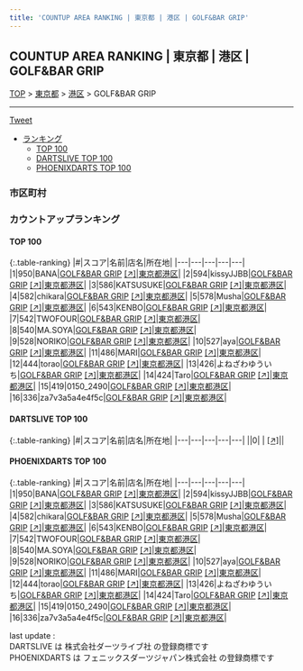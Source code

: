 ```yaml
---
title: 'COUNTUP AREA RANKING | 東京都 | 港区 | GOLF&BAR GRIP'
---
```

## COUNTUP AREA RANKING | 東京都 | 港区 | GOLF&BAR GRIP

[TOP](/darts/rank/) > [東京都](/darts/rank/東京都/) > [港区](/darts/rank/東京都/港区/) > GOLF&BAR GRIP

___

<a href="https://twitter.com/share?ref_src=twsrc%5Etfw" data-text="COUNTUP AREA RANKING | 東京都港区GOLF&BAR GRIP" class="twitter-share-button" data-hashtags="DARTSLIVE,PHOENIXDARTS,darts,ダーツ" data-show-count="false">Tweet</a>

* [ランキング](#カウントアップランキング)
    * [TOP 100](#top-100)
    * [DARTSLIVE TOP 100](#dartslive-top-100)
    * [PHOENIXDARTS TOP 100](#phoenixdarts-top-100)

### 市区町村

<ul>

</ul>

### カウントアップランキング

#### TOP 100



{:.table-ranking}
|#|スコア|名前|店名|所在地|
|---|---|---|---|---|
|1|950|<span class="rank-name-pd">BANA</span>|<a href="/darts/rank/shops/68245.html">GOLF&BAR GRIP</a> <a href="https://vs.phoenixdarts.com/jp/shop/shopDetailInfo/s_68245?s_seq=68245">[↗]</a>|<a href="/darts/rank/東京都/港区">東京都港区</a>|
|2|594|<span class="rank-name-pd">kissyJJBB</span>|<a href="/darts/rank/shops/68245.html">GOLF&BAR GRIP</a> <a href="https://vs.phoenixdarts.com/jp/shop/shopDetailInfo/s_68245?s_seq=68245">[↗]</a>|<a href="/darts/rank/東京都/港区">東京都港区</a>|
|3|586|<span class="rank-name-pd">KATSUSUKE</span>|<a href="/darts/rank/shops/68245.html">GOLF&BAR GRIP</a> <a href="https://vs.phoenixdarts.com/jp/shop/shopDetailInfo/s_68245?s_seq=68245">[↗]</a>|<a href="/darts/rank/東京都/港区">東京都港区</a>|
|4|582|<span class="rank-name-pd">chikara</span>|<a href="/darts/rank/shops/68245.html">GOLF&BAR GRIP</a> <a href="https://vs.phoenixdarts.com/jp/shop/shopDetailInfo/s_68245?s_seq=68245">[↗]</a>|<a href="/darts/rank/東京都/港区">東京都港区</a>|
|5|578|<span class="rank-name-pd">Musha</span>|<a href="/darts/rank/shops/68245.html">GOLF&BAR GRIP</a> <a href="https://vs.phoenixdarts.com/jp/shop/shopDetailInfo/s_68245?s_seq=68245">[↗]</a>|<a href="/darts/rank/東京都/港区">東京都港区</a>|
|6|543|<span class="rank-name-pd">KENBO</span>|<a href="/darts/rank/shops/68245.html">GOLF&BAR GRIP</a> <a href="https://vs.phoenixdarts.com/jp/shop/shopDetailInfo/s_68245?s_seq=68245">[↗]</a>|<a href="/darts/rank/東京都/港区">東京都港区</a>|
|7|542|<span class="rank-name-pd">TWOFOUR</span>|<a href="/darts/rank/shops/68245.html">GOLF&BAR GRIP</a> <a href="https://vs.phoenixdarts.com/jp/shop/shopDetailInfo/s_68245?s_seq=68245">[↗]</a>|<a href="/darts/rank/東京都/港区">東京都港区</a>|
|8|540|<span class="rank-name-pd">MA.SOYA</span>|<a href="/darts/rank/shops/68245.html">GOLF&BAR GRIP</a> <a href="https://vs.phoenixdarts.com/jp/shop/shopDetailInfo/s_68245?s_seq=68245">[↗]</a>|<a href="/darts/rank/東京都/港区">東京都港区</a>|
|9|528|<span class="rank-name-pd">NORIKO</span>|<a href="/darts/rank/shops/68245.html">GOLF&BAR GRIP</a> <a href="https://vs.phoenixdarts.com/jp/shop/shopDetailInfo/s_68245?s_seq=68245">[↗]</a>|<a href="/darts/rank/東京都/港区">東京都港区</a>|
|10|527|<span class="rank-name-pd">aya</span>|<a href="/darts/rank/shops/68245.html">GOLF&BAR GRIP</a> <a href="https://vs.phoenixdarts.com/jp/shop/shopDetailInfo/s_68245?s_seq=68245">[↗]</a>|<a href="/darts/rank/東京都/港区">東京都港区</a>|
|11|486|<span class="rank-name-pd">MARI</span>|<a href="/darts/rank/shops/68245.html">GOLF&BAR GRIP</a> <a href="https://vs.phoenixdarts.com/jp/shop/shopDetailInfo/s_68245?s_seq=68245">[↗]</a>|<a href="/darts/rank/東京都/港区">東京都港区</a>|
|12|444|<span class="rank-name-pd">torao</span>|<a href="/darts/rank/shops/68245.html">GOLF&BAR GRIP</a> <a href="https://vs.phoenixdarts.com/jp/shop/shopDetailInfo/s_68245?s_seq=68245">[↗]</a>|<a href="/darts/rank/東京都/港区">東京都港区</a>|
|13|426|<span class="rank-name-pd">よねざわゆういち</span>|<a href="/darts/rank/shops/68245.html">GOLF&BAR GRIP</a> <a href="https://vs.phoenixdarts.com/jp/shop/shopDetailInfo/s_68245?s_seq=68245">[↗]</a>|<a href="/darts/rank/東京都/港区">東京都港区</a>|
|14|424|<span class="rank-name-pd">Taro</span>|<a href="/darts/rank/shops/68245.html">GOLF&BAR GRIP</a> <a href="https://vs.phoenixdarts.com/jp/shop/shopDetailInfo/s_68245?s_seq=68245">[↗]</a>|<a href="/darts/rank/東京都/港区">東京都港区</a>|
|15|419|<span class="rank-name-pd">0150_2490</span>|<a href="/darts/rank/shops/68245.html">GOLF&BAR GRIP</a> <a href="https://vs.phoenixdarts.com/jp/shop/shopDetailInfo/s_68245?s_seq=68245">[↗]</a>|<a href="/darts/rank/東京都/港区">東京都港区</a>|
|16|336|<span class="rank-name-pd">za7v3a5a4e4f5c</span>|<a href="/darts/rank/shops/68245.html">GOLF&BAR GRIP</a> <a href="https://vs.phoenixdarts.com/jp/shop/shopDetailInfo/s_68245?s_seq=68245">[↗]</a>|<a href="/darts/rank/東京都/港区">東京都港区</a>|


#### DARTSLIVE TOP 100



{:.table-ranking}
|#|スコア|名前|店名|所在地|
|---|---|---|---|---|
||0|<span class="rank-name-dl"> </span>|<a href="/darts/rank/shops/.html"></a> <a href="">[↗]</a>|<a href="/darts/rank//"></a>|


#### PHOENIXDARTS TOP 100



{:.table-ranking}
|#|スコア|名前|店名|所在地|
|---|---|---|---|---|
|1|950|<span class="rank-name-pd">BANA</span>|<a href="/darts/rank/shops/68245.html">GOLF&BAR GRIP</a> <a href="https://vs.phoenixdarts.com/jp/shop/shopDetailInfo/s_68245?s_seq=68245">[↗]</a>|<a href="/darts/rank/東京都/港区">東京都港区</a>|
|2|594|<span class="rank-name-pd">kissyJJBB</span>|<a href="/darts/rank/shops/68245.html">GOLF&BAR GRIP</a> <a href="https://vs.phoenixdarts.com/jp/shop/shopDetailInfo/s_68245?s_seq=68245">[↗]</a>|<a href="/darts/rank/東京都/港区">東京都港区</a>|
|3|586|<span class="rank-name-pd">KATSUSUKE</span>|<a href="/darts/rank/shops/68245.html">GOLF&BAR GRIP</a> <a href="https://vs.phoenixdarts.com/jp/shop/shopDetailInfo/s_68245?s_seq=68245">[↗]</a>|<a href="/darts/rank/東京都/港区">東京都港区</a>|
|4|582|<span class="rank-name-pd">chikara</span>|<a href="/darts/rank/shops/68245.html">GOLF&BAR GRIP</a> <a href="https://vs.phoenixdarts.com/jp/shop/shopDetailInfo/s_68245?s_seq=68245">[↗]</a>|<a href="/darts/rank/東京都/港区">東京都港区</a>|
|5|578|<span class="rank-name-pd">Musha</span>|<a href="/darts/rank/shops/68245.html">GOLF&BAR GRIP</a> <a href="https://vs.phoenixdarts.com/jp/shop/shopDetailInfo/s_68245?s_seq=68245">[↗]</a>|<a href="/darts/rank/東京都/港区">東京都港区</a>|
|6|543|<span class="rank-name-pd">KENBO</span>|<a href="/darts/rank/shops/68245.html">GOLF&BAR GRIP</a> <a href="https://vs.phoenixdarts.com/jp/shop/shopDetailInfo/s_68245?s_seq=68245">[↗]</a>|<a href="/darts/rank/東京都/港区">東京都港区</a>|
|7|542|<span class="rank-name-pd">TWOFOUR</span>|<a href="/darts/rank/shops/68245.html">GOLF&BAR GRIP</a> <a href="https://vs.phoenixdarts.com/jp/shop/shopDetailInfo/s_68245?s_seq=68245">[↗]</a>|<a href="/darts/rank/東京都/港区">東京都港区</a>|
|8|540|<span class="rank-name-pd">MA.SOYA</span>|<a href="/darts/rank/shops/68245.html">GOLF&BAR GRIP</a> <a href="https://vs.phoenixdarts.com/jp/shop/shopDetailInfo/s_68245?s_seq=68245">[↗]</a>|<a href="/darts/rank/東京都/港区">東京都港区</a>|
|9|528|<span class="rank-name-pd">NORIKO</span>|<a href="/darts/rank/shops/68245.html">GOLF&BAR GRIP</a> <a href="https://vs.phoenixdarts.com/jp/shop/shopDetailInfo/s_68245?s_seq=68245">[↗]</a>|<a href="/darts/rank/東京都/港区">東京都港区</a>|
|10|527|<span class="rank-name-pd">aya</span>|<a href="/darts/rank/shops/68245.html">GOLF&BAR GRIP</a> <a href="https://vs.phoenixdarts.com/jp/shop/shopDetailInfo/s_68245?s_seq=68245">[↗]</a>|<a href="/darts/rank/東京都/港区">東京都港区</a>|
|11|486|<span class="rank-name-pd">MARI</span>|<a href="/darts/rank/shops/68245.html">GOLF&BAR GRIP</a> <a href="https://vs.phoenixdarts.com/jp/shop/shopDetailInfo/s_68245?s_seq=68245">[↗]</a>|<a href="/darts/rank/東京都/港区">東京都港区</a>|
|12|444|<span class="rank-name-pd">torao</span>|<a href="/darts/rank/shops/68245.html">GOLF&BAR GRIP</a> <a href="https://vs.phoenixdarts.com/jp/shop/shopDetailInfo/s_68245?s_seq=68245">[↗]</a>|<a href="/darts/rank/東京都/港区">東京都港区</a>|
|13|426|<span class="rank-name-pd">よねざわゆういち</span>|<a href="/darts/rank/shops/68245.html">GOLF&BAR GRIP</a> <a href="https://vs.phoenixdarts.com/jp/shop/shopDetailInfo/s_68245?s_seq=68245">[↗]</a>|<a href="/darts/rank/東京都/港区">東京都港区</a>|
|14|424|<span class="rank-name-pd">Taro</span>|<a href="/darts/rank/shops/68245.html">GOLF&BAR GRIP</a> <a href="https://vs.phoenixdarts.com/jp/shop/shopDetailInfo/s_68245?s_seq=68245">[↗]</a>|<a href="/darts/rank/東京都/港区">東京都港区</a>|
|15|419|<span class="rank-name-pd">0150_2490</span>|<a href="/darts/rank/shops/68245.html">GOLF&BAR GRIP</a> <a href="https://vs.phoenixdarts.com/jp/shop/shopDetailInfo/s_68245?s_seq=68245">[↗]</a>|<a href="/darts/rank/東京都/港区">東京都港区</a>|
|16|336|<span class="rank-name-pd">za7v3a5a4e4f5c</span>|<a href="/darts/rank/shops/68245.html">GOLF&BAR GRIP</a> <a href="https://vs.phoenixdarts.com/jp/shop/shopDetailInfo/s_68245?s_seq=68245">[↗]</a>|<a href="/darts/rank/東京都/港区">東京都港区</a>|


<div class="footer border-top border-gray-light mt-5 pt-3 text-right text-gray">
    last update : <span style="font-weight: italic" id="foot_last_modified"></span><br />
    DARTSLIVE は 株式会社ダーツライブ社 の登録商標です<br />
    PHOENIXDARTS は フェニックスダーツジャパン株式会社 の登録商標です<br />
</div>

<script src="https://cdnjs.cloudflare.com/ajax/libs/jquery.tablesorter/2.31.3/js/jquery.tablesorter.min.js" integrity="sha512-qzgd5cYSZcosqpzpn7zF2ZId8f/8CHmFKZ8j7mU4OUXTNRd5g+ZHBPsgKEwoqxCtdQvExE5LprwwPAgoicguNg==" crossorigin="anonymous" referrerpolicy="no-referrer"></script>
<link rel="stylesheet" href="https://cdnjs.cloudflare.com/ajax/libs/jquery.tablesorter/2.31.3/css/theme.default.min.css" integrity="sha512-wghhOJkjQX0Lh3NSWvNKeZ0ZpNn+SPVXX1Qyc9OCaogADktxrBiBdKGDoqVUOyhStvMBmJQ8ZdMHiR3wuEq8+w==" crossorigin="anonymous" referrerpolicy="no-referrer" />
<script>
$(function() {
    $(".table-ranking").tablesorter({sortList:[[0, 0]]});
    $("#foot_last_modified").text(formatDate(new Date(document.lastModified), 'yyyy-MM-dd HH:mm:ss'));
});
</script>

<script async src="https://platform.twitter.com/widgets.js" charset="utf-8"></script>